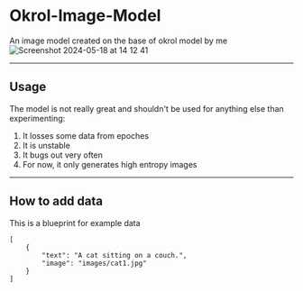 # Okrol-Image-Model
An image model created on the base of okrol model by me
<br>
![Screenshot 2024-05-18 at 14 12 41](https://github.com/Okerew/okral-image-model/assets/93822247/b5d8b71f-feea-4337-9fce-4a4278ea151b)
______________________
Usage
-------------------
The model is not really great and shouldn't be used for anything else than experimenting:
1. It losses some data from epoches
2. It is unstable
3. It bugs out very often
4. For now, it only generates high entropy images
_____________________
How to add data
-------------------
This is a blueprint for example data
```
[
    {
        "text": "A cat sitting on a couch.",
        "image": "images/cat1.jpg"
    }
]

```

